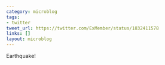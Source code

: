 ```yaml
---
category: microblog
tags:
- twitter
tweet_url: https://twitter.com/ExMember/status/1832411578
links: []
layout: microblog
---
```

Earthquake!
